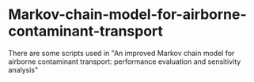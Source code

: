 # Markov-chain-model-for-airborne-contaminant-transport
There are some scripts used in "An improved Markov chain model for airborne contaminant transport: performance evaluation and sensitivity analysis"
